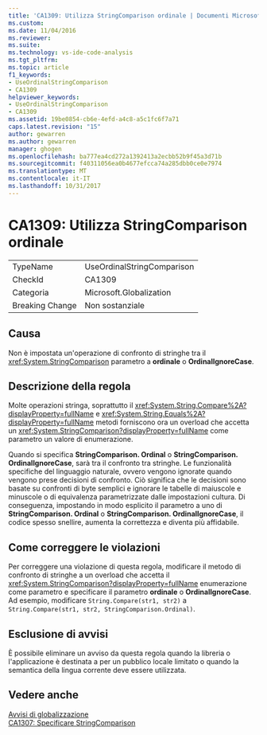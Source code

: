 ```yaml
---
title: 'CA1309: Utilizza StringComparison ordinale | Documenti Microsoft'
ms.custom: 
ms.date: 11/04/2016
ms.reviewer: 
ms.suite: 
ms.technology: vs-ide-code-analysis
ms.tgt_pltfrm: 
ms.topic: article
f1_keywords:
- UseOrdinalStringComparison
- CA1309
helpviewer_keywords:
- UseOrdinalStringComparison
- CA1309
ms.assetid: 19be0854-cb6e-4efd-a4c8-a5c1fc6f7a71
caps.latest.revision: "15"
author: gewarren
ms.author: gewarren
manager: ghogen
ms.openlocfilehash: ba777ea4cd272a1392413a2ecbb52b9f45a3d71b
ms.sourcegitcommit: f40311056ea0b4677efcca74a285dbb0ce0e7974
ms.translationtype: MT
ms.contentlocale: it-IT
ms.lasthandoff: 10/31/2017
---
```

# <a name="ca1309-use-ordinal-stringcomparison"></a>CA1309: Utilizza StringComparison ordinale
|||  
|-|-|  
|TypeName|UseOrdinalStringComparison|  
|CheckId|CA1309|  
|Categoria|Microsoft.Globalization|  
|Breaking Change|Non sostanziale|  
  
## <a name="cause"></a>Causa  
 Non è impostata un'operazione di confronto di stringhe tra il <xref:System.StringComparison> parametro a **ordinale** o **OrdinalIgnoreCase**.  
  
## <a name="rule-description"></a>Descrizione della regola  
 Molte operazioni stringa, soprattutto il <xref:System.String.Compare%2A?displayProperty=fullName> e <xref:System.String.Equals%2A?displayProperty=fullName> metodi forniscono ora un overload che accetta un <xref:System.StringComparison?displayProperty=fullName> come parametro un valore di enumerazione.  
  
 Quando si specifica **StringComparison. Ordinal** o **StringComparison. OrdinalIgnoreCase**, sarà tra il confronto tra stringhe. Le funzionalità specifiche del linguaggio naturale, ovvero vengono ignorate quando vengono prese decisioni di confronto. Ciò significa che le decisioni sono basate su confronti di byte semplici e ignorare le tabelle di maiuscole e minuscole o di equivalenza parametrizzate dalle impostazioni cultura. Di conseguenza, impostando in modo esplicito il parametro a uno di **StringComparison. Ordinal** o **StringComparison. OrdinalIgnoreCase**, il codice spesso snellire, aumenta la correttezza e diventa più affidabile.  
  
## <a name="how-to-fix-violations"></a>Come correggere le violazioni  
 Per correggere una violazione di questa regola, modificare il metodo di confronto di stringhe a un overload che accetta il <xref:System.StringComparison?displayProperty=fullName> enumerazione come parametro e specificare il parametro **ordinale** o **OrdinalIgnoreCase**. Ad esempio, modificare `String.Compare(str1, str2)` a `String.Compare(str1, str2, StringComparison.Ordinal)`.  
  
## <a name="when-to-suppress-warnings"></a>Esclusione di avvisi  
 È possibile eliminare un avviso da questa regola quando la libreria o l'applicazione è destinata a per un pubblico locale limitato o quando la semantica della lingua corrente deve essere utilizzata.  
  
## <a name="see-also"></a>Vedere anche  
 [Avvisi di globalizzazione](../code-quality/globalization-warnings.md)   
 [CA1307: Specificare StringComparison](../code-quality/ca1307-specify-stringcomparison.md)